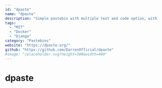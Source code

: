 ```yaml
---
id: "dpaste"
name: "dpaste"
description: "Simple pastebin with multiple text and code option, with short url result easy to remember."
tags:
  - "MIT"
  - "Docker"
  - "Django"
category: "Pastebins"
website: "https://dpaste.org/"
github: "https://github.com/DarrenOfficial/dpaste"
#image: "/placeholder.svg?height=300&width=400"
---
```


# dpaste
